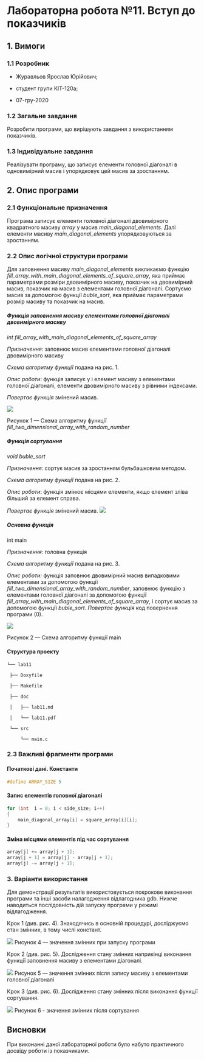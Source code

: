 ﻿# Лабораторна робота №11. Вступ до показчиків

## 1. Вимоги

### 1.1 Розробник

-   Журавльов Ярослав Юрійович;
    
-   студент групи КІТ-120а;
    
-   07-гру-2020
    

### 1.2 Загальне завдання

Розробити програми, що вирішують завдання з використанням показчиків.

### 1.3 Індивідуальне завдання

Реалізувати програму, що записує елементи головної діагоналі в одновимірний масив і упорядковує цей масив за зростанням.

## 2. Опис програми

### 2.1 Функціональне призначення

Програма записує елементи головної діагоналі двовимірного квадратного масиву *array* у масив *main_diagonal_elements*. Далі елементи масиву *main_diagonal_elements* упорядковуються за зростанням.

### 2.2 Опис логічної структури програми

Для заповнення масиву *main_diagonal_elements* викликаємо функцію *fill_array_with_main_diagonal_elements_of_square_array*, яка приймає параметрами розміри двовимірного масиву, показчик на двовимірний масив, показчик на масив з елементами головної діагоналі. Сортуємо масив за допомогою функції *buble_sort*, яка приймає параметрами розмір масиву та показчик на масив.

##### Функція заповнення масиву елементами головної діагоналі двовимірного масиву

*int fill_array_with_main_diagonal_elements_of_square_array*

_Призначення:_ заповнює масив елементами головної діагоналі двовимірного масиву

_Схема алгоритму функції_ подана на рис. 1.

_Опис роботи_: функція записує у i елемент масиву з елементами головної діагоналі, елементи двовимірного масиву з рівними індексами.

_Повертає функція_ змінений масив.

![](file:///C:/Users/zyzy9/AppData/Local/Temp/lu23608nfu60.tmp/lu23608nfu7t_tmp_3c2d0e0190b6dceb.png)  
  
Рисунок 1 — Схема алгоритму функції *fill_two_dimensional_array_with_random_number*
##### Функція сортування
*void  buble_sort*

_Призначення:_ сортує масив за зростанням бульбашковим методом.

_Схема алгоритму функції_ подана на рис. 2.

_Опис роботи_: функція змінює місцями елементи, якщо елемент зліва більший за елемент справа.

_Повертає функція_ змінений масив.
![](file:///C:/Users/zyzy9/AppData/Local/Temp/lu23608nfu60.tmp/lu23608nfu7t_tmp_3c2d0e0190b6dceb.png) 

##### _**Основна функція**_

int main

_Призначення:_ головна функція

_Схема алгоритму функції_ подана на рис. 3.

_Опис роботи:_ функція заповнює двовимірний масив випадковими елементами за допомогою функції *fill_two_dimensional_array_with_random_number*, заповнює функцію з елементами головної діагоналі за допомогою функції *fill_array_with_main_diagonal_elements_of_square_array*, і сортує масив за допомогою функції *buble_sort*.
_Повертає функція_ код повернення програми (0).

![](file:///C:/Users/zyzy9/AppData/Local/Temp/lu23608nfu60.tmp/lu23608nfu7t_tmp_f27e987cb5b25552.png)  

Рисунок 2 — Схема алгоритму функції main

#### Структура проекту
```
└── lab11

 ├── Doxyfile
 
 ├── Makefile
 
 ├── doc
 
 │   ├── lab11.md
 
 │   └── lab11.pdf
 
 └── src
 
	 └── main.c
```
### 2.3 Важливі фрагменти програми
#### Початкові дані. Константи
```c
#define ARRAY_SIZE 5
```
#### Запис елементів головної діагоналі
```c
for (int  i = 0; i < side_size; i++)
{
	main_diagonal_array[i] = square_array[i][i];
}
```
#### Зміна місцями елементів під час сортування
```c
array[j] += array[j + 1];
array[j + 1] = array[j] - array[j + 1];
array[j] -= array[j + 1];
```
### 3. Варіанти використання

Для демонстрації результатів використовується покрокове виконання програми та інші засоби налагодження відлагодника gdb. Нижче наводиться послідовність  дій запуску програми у режимі відлагодження.

Крок 1 (див. рис. 4). Знаходячись в основній процедурі, досліджуємо стан змінних, в тому числі констант.

![](file:///C:/Users/zyzy9/AppData/Local/Temp/lu23608nfu60.tmp/lu23608nfu7t_tmp_9ded7bfcc1061695.png) 
Рисунок 4 — значення змінних при запуску програми

Крок 2 (див. рис. 5). Дослідження стану змінних наприкінці виконання функції заповнення масиву з елементами діагоналі.

![](file:///C:/Users/zyzy9/AppData/Local/Temp/lu23608nfu60.tmp/lu23608nfu7t_tmp_ccbd09a7b41d9015.png) 
Рисунок 5 — значення змінних після запису масиву з елементами головної діагоналі

Крок 3 (див. рис. 6). Дослідження стану змінних після виконання функції сортування.

![](file:///C:/Users/zyzy9/AppData/Local/Temp/lu23608nfu60.tmp/lu23608nfu7t_tmp_ccbd09a7b41d9015.png) 
Рисунок 6 - значення змінних після сортування

## Висновки

При виконанні даної лабораторної роботи було набуто практичного досвіду роботи із показчиками.
